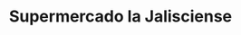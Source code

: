 ---
title: "Supermercado la Jalisciense"
url: /detroit/supermercado-la-jalisciense/
shop: Supermarkt
---